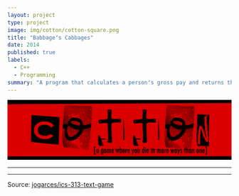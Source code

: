 ```yaml
---
layout: project
type: project
image: img/cotton/cotton-square.png
title: "Babbageʻs Cabbages"
date: 2014
published: true
labels:
  - C++
  - Programming
summary: "A program that calculates a personʻs gross pay and returns the net pay as a paystub."
---
```


<img class="img-fluid" src="../img/cotton/cotton-header.png">

<hr>


<hr>

Source: <a href="https://github.com/jogarces/ics-313-text-game"><i class="large github icon "></i>jogarces/ics-313-text-game</a>
